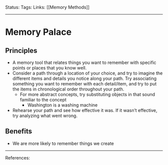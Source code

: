 Status:
Tags:
Links: [[Memory Methods]]
___
# Memory Palace
## Principles
-   A memory tool that relates things you want to remember with specific points or places that you know well.
-   Consider a path through a location of your choice, and try to imagine the different items and details you notice along your path. Try associating something you want to remember with each detail/item, and try to put the items in chronological order throughout your path.
	-   For more abstract concepts, try substituting objects in that sound familiar to the concept
		-   Washington is a washing machine
-   Rehearse your path and see how effective it was. If it wasn’t effective, try analyzing what went wrong.
## Benefits
- We are more likely to remember things we create

___
References: